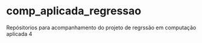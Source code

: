 # comp_aplicada_regressao
Repósitorios para acompanhamento do projeto de regrssão em computação aplicada 4
